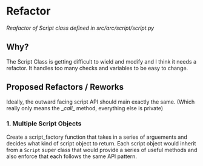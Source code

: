 # Refactor
*Reafactor of Script class defined in src/arc/script/script.py*

## Why? 
The Script Class is getting difficult to wield and 
modify and I think it needs a refactor. It handles
too many checks and variables to be easy to change.

## Proposed Refactors / Reworks
Ideally, the outward facing script API should main 
exactly the same. (Which really only means the 
\__call__ method, everything else is private)

### 1. Multiple Script Objects
Create a script_factory function that takes in a
series of arguements and decides what kind of script
object to return. Each script object would inherit from
a `Script` super class that would provide a series of 
useful methods and also enforce that each follows the same
API pattern.

